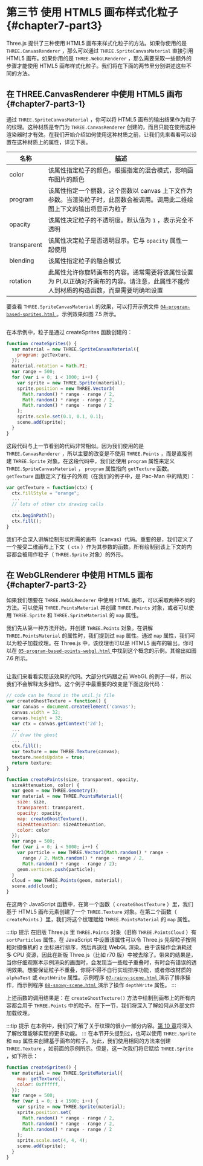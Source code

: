 # 第三节 使用 HTML5 画布样式化粒子 {#chapter7-part3}

Three.js 提供了三种使用 HTML5 画布来样式化粒子的方法。如果你使用的是 `THREE.CanvasRenderer` ，那么可以通过 `THREE.SpriteCanvasMaterial` 直接引用 HTML5 画布。如果你用的是 `THREE.WebGLRenderer` ，那么需要采取一些额外的步骤才能使用 HTML5 画布样式化粒子。我们将在下面的两节里分别讲述这些不同的方法。

## 在 THREE.CanvasRenderer 中使用 HTML5 画布 {#chapter7-part3-1}

通过 `THREE.SpriteCanvasMaterial` ，你可以将 HTML5 画布的输出结果作为粒子的纹理。这种材质是专门为 `THREE.CanvasRenderer` 创建的，而且只能在使用这种渲染器时才有效。在我们开始介绍如何使用这种材质之前，让我们先来看看可以设置在这种材质上的属性，详见下表。

| 名称 | 描述 |
| --- | --- |
| color | 该属性指定粒子的颜色。根据指定的混合模式，影响画布图片的颜色 |
| program | 该属性指定一个丽数，这个函数以 canvas 上下文作为参数。当渲染粒子时，此函数会被调用。调用此二维绘图上下文的输出将显示为粒子 |
| opacity | 该属性决定粒子的不透明度。默认值为 `1` ，表示完全不透明 |
| transparent | 该属性决定粒子是否透明显示。它与 `opacity` 属性一起使用 |
| blending | 该属性指定粒子的融合模式 |
| rotation | 此属性允许你旋转画布的内容。通常需要将该属性设置为 PI,以正确对齐画布的内容。请注意，此属性不能传人到材质的构造函数，而是需要明确地设置 |

要查看 `THREE.SpriteCanvasMaterial` 的效果，可以打开示例文件 [ `04-program-based-sprites.html` ](/example/chapter7/04-program-based-sprites) 。示例效果如图 7.5 所示。

<Image :index="5" />

在本示例中，粒子是通过 createSprites 函数创建的：

```js
function createSprites() {
  var material = new THREE.SpriteCanvasMaterial({
    program: getTexture,
  });
  material.rotation = Math.PI;
  var range = 500;
  for (var i = 0; i < 1000; i++) {
    var sprite = new THREE.Sprite(material);
    sprite.position = new THREE.Vector3(
      Math.random() * range - range / 2,
      Math.random() * range - range / 2,
      Math.random() * range - range / 2
    );
    sprite.scale.set(0.1, 0.1, 0.1);
    scene.add(sprite);
  }
}
```

这段代码与上一节看到的代码非常相似。因为我们使用的是 `THREE.CanvasRenderer` ，所以主要的改变是不使用 `THREE.Points` ，而是直接创建 `THREE.Sprite` 对象。在这段代码中，我们还使用 `program` 属性来定义 `THREE.SpriteCanvasMaterial` ， `program` 属性指向 `getTexture` 函数。 `getTexture` 函数定义了粒子的外观（在我们的例子中，是 Pac-Man 中的精灵）：

```js
var getTexture = function(ctx) {
  ctx.fillStyle = "orange";
  ...
  // lots of other ctx drawing calls
  ...
  ctx.beginPath();
  ctx.fill();
}
```

我们不会深入讲解绘制形状所需的画布（canvas）代码。重要的是，我们定义了一个接受二维画布上下文（ `ctx` ）作为其参数的函数。所有绘制到该上下文的内容都会被用作粒子（ `THREE.Sprite` 对象）的外形。

## 在 WebGLRenderer 中使用 HTML5 画布 {#chapter7-part3-2}

如果我们想要在 `THREE.WebGLRenderer` 中使用 HTML 画布，可以采取两种不同的方法。可以使用 `THREE.PointsMaterial` 并创建 `THREE.Points` 对象，或者可以使用 `THREE.Sprite` 和 `THREE.SpriteMaterial` 的 `map` 属性。

我们先从第一种方法开始，并创建 `THREE.Points` 对象。在讲解 `THREE.PointsMaterial` 的属性时，我们提到过 `map` 属性。通过 `map` 属性，我们可以为粒子加载纹理。在 Three.js 中，该纹理也可以是 HTML5 画布的输出。你可以在 [ `05-program-based-points-webgl.html` ](/example/chapter7/05-program-based-points-webgl) 中找到这个概念的示例。其输出如图 7.6 所示。

<Image :index="6" />

让我们来看看实现该效果的代码。大部分代码跟之前 WebGL 的例子一样，所以我们不会解释太多细节。这个例子中最重要的改变是下面这段代码：

```js
// code can be found in the util.js file
var createGhostTexture = function() {
  var canvas = document.createElement('canvas');
  canvas.width = 32;
  canvas.height = 32;
  var ctx = canvas.getContext('2d');
  ...
  // draw the ghost
  ...
  ctx.fill();
  var texture = new THREE.Texture(canvas);
  texture.needsUpdate = true;
  return texture;
}

function createPoints(size, transparent, opacity,
  sizeAttenuation, color) {
  var geom = new THREE.Geometry();
  var material = new THREE.PointsMaterial({
    size: size,
    transparent: transparent,
    opacity: opacity,
    map: createGhostTexture(),
    sizeAttenuation: sizeAttenuation,
    color: color
  });
  var range = 500;
  for (var i = 0; i < 5000; i++) {
    var particle = new THREE.Vector3(Math.random() * range -
      range / 2, Math.random() * range - range / 2,
      Math.random() * range - range / 2);
    geom.vertices.push(particle);
  }
  cloud = new THREE.Points(geom, material);
  scene.add(cloud);
}
```

在这两个 JavaScript 函数中，在第一个函数（ `createGhostTexture` ）里，我们基于 HTML5 画布元素创建了一个 `THREE.Texture` 对象。在第二个函数（ `createPoints` ）里，我们将这个纹理赋给 `THREE.PointsMaterial` 的 `map` 属性。

:::tip 提示
在旧版 Three.js 里 `THREE.Points` 对象（旧称 `THREE.PointsCloud` ）有 `sortParticles` 属性。在 JavaScript 中设置该属性可以令 Three.js 先将粒子按照相对摄像机的 z 坐标进行排序，然后再送往 WebGL 渲染。由于该操作会消耗过多 CPU 资源，因此在新版 Three.js（比如 r70 版）中被去除了。带来的结果是，当你仔细观察本示例渲染的画面时，会发现当一些粒子重叠时，有时会有错误的透明效果。想要保证粒子不重叠，你将不得不自行实现排序功能，或者修改材质的 `alphaTest` 或 `depthWrite` 属性。示例程序 [ `07-rainy-scene.html` ](/example/chapter7/07-rainy-scene) 演示了排序操作，而示例程序 [ `08-snowy-scene.html` ](/example/chapter7/08-snowy-scene) 演示了操作 `depthWrite` 属性。
:::

上述函数的调用结果是：在 `createGhostTexture()` 方法中绘制到画布上的所有内容都会用于 `THREE.Points` 中的粒子。在下一节，我们将深入了解如何从外部文件加载纹理。

:::tip 提示
在本例中，我们只了解了关于纹理的很小一部分内容。[第 10 章](/docs/chapter10/)将深入了解纹理能够实现的更多功能。
:::
在本节开头提到过，也可以使用 `THREE.Sprite` 和 `map` 属性来创建基于画布的粒子。为此，我们使用相同的方法来创建 `THREE.Texture` ，如前面的示例所示。但是，这一次我们将它赋给 `THREE.Sprite` ，如下所示：

```js
function createSprites() {
  var material = new THREE.SpriteMaterial({
    map: getTexture(),
    color: 0xffffff,
  });
  var range = 500;
  for (var i = 0; i < 1500; i++) {
    var sprite = new THREE.Sprite(material);
    sprite.position.set(
      Math.random() * range - range / 2,
      Math.random() * range - range / 2,
      Math.random() * range - range / 2
    );
    sprite.scale.set(4, 4, 4);
    scene.add(sprite);
  }
}
```
